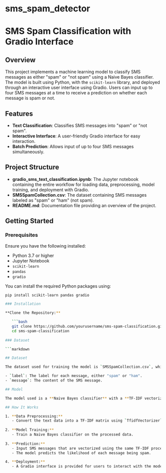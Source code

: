 # sms_spam_detector
# SMS Spam Classification with Gradio Interface

## Overview

This project implements a machine learning model to classify SMS messages as either "spam" or "not spam" using a Naive Bayes classifier. The model is built using Python, with the `scikit-learn` library, and deployed through an interactive user interface using Gradio. Users can input up to four SMS messages at a time to receive a prediction on whether each message is spam or not.

## Features

- **Text Classification**: Classifies SMS messages into "spam" or "not spam".
- **Interactive Interface**: A user-friendly Gradio interface for easy interaction.
- **Batch Prediction**: Allows input of up to four SMS messages simultaneously.

## Project Structure

- **gradio_sms_text_classification.ipynb**: The Jupyter notebook containing the entire workflow for loading data, preprocessing, model training, and deployment with Gradio.
- **SMSSpamCollection.csv**: The dataset containing SMS messages labeled as "spam" or "ham" (not spam).
- **README.md**: Documentation file providing an overview of the project.

## Getting Started

### Prerequisites

Ensure you have the following installed:

- Python 3.7 or higher
- Jupyter Notebook
- `scikit-learn`
- `pandas`
- `gradio`

You can install the required Python packages using:

```bash
pip install scikit-learn pandas gradio

### Installation

**Clone the Repository:**

   ```bash
   git clone https://github.com/yourusername/sms-spam-classification.git
   cd sms-spam-classification
   
### Dataset

```markdown

## Dataset

The dataset used for training the model is `SMSSpamCollection.csv`, which contains a collection of SMS messages labeled as "spam" or "ham". The dataset is divided into two columns:

- `label`: The label for each message, either "spam" or "ham".
- `message`: The content of the SMS message.

## Model

The model used is a **Naive Bayes classifier** with a **TF-IDF vectorizer**. The model is trained to identify patterns in text that are indicative of spam.

## How It Works

1. **Data Preprocessing:**
   - Convert the text data into a TF-IDF matrix using `TfidfVectorizer`.
   
2. **Model Training:**
   - Train a Naive Bayes classifier on the processed data.
   
3. **Prediction:**
   - Input SMS messages that are vectorized using the same TF-IDF process.
   - The model predicts the likelihood of each message being spam.

4. **Deployment:**
   - A Gradio interface is provided for users to interact with the model in real-time.
